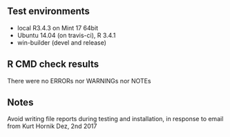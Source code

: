 ## Test environments
* local R3.4.3 on Mint 17 64bit
* Ubuntu 14.04 (on travis-ci), R 3.4.1
* win-builder (devel and release)

## R CMD check results
There were no ERRORs nor WARNINGs nor NOTEs

## Notes
Avoid writing file reports during testing and installation, in response
to email from Kurt Hornik Dez, 2nd 2017

  